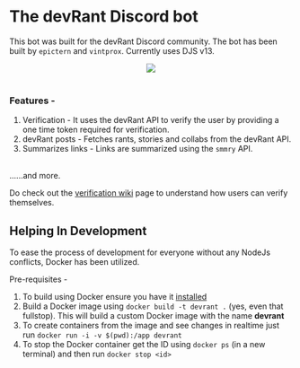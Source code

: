 # The devRant Discord bot

This bot was built for the devRant Discord community. The bot has been built by `epictern` and `vintprox`. Currently uses DJS v13.

<div align="center">
<img src="https://apprecs.org/gp/images/app-icons/300/0f/com.hexicallabs.devrant.jpg">
</div>
<br>

### **Features -**
1. Verification - It uses the devRant API to verify the user by providing a one time token required for verification.
2. devRant posts - Fetches rants, stories and collabs from the devRant API.
3. Summarizes links - Links are summarized using the `smmry` API.
<br>
......and more.

Do check out the [verification wiki](https://github.com/anjannair/Devrant-Discord-Bot/wiki/How-To-Verify-Yourself) page to understand how users can verify themselves.

## Helping In Development
To ease the process of development for everyone without any NodeJs conflicts, Docker has been utilized.

Pre-requisites -
1. To build using Docker ensure you have it [installed](https://docs.docker.com/get-docker/)
2. Build a Docker image using `docker build -t devrant .` (yes, even that fullstop). This will build a custom Docker image with the name **devrant**
3. To create containers from the image and see changes in realtime just run `docker run -i -v $(pwd):/app devrant`
4. To stop the Docker container get the ID using `docker ps` (in a new terminal) and then run `docker stop <id>`